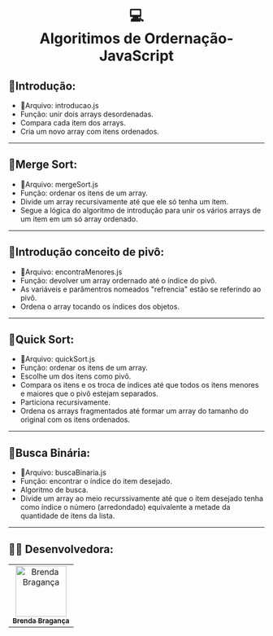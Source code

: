 <h1 align=center>
  💻<br> Algoritimos de Ordernação-JavaScript
  </h1>
  
## 📌Introdução:
- 📁Arquivo: introducao.js
- Função: unir dois arrays desordenadas.
- Compara cada item dos arrays.
- Cria um novo array com itens ordenados.
---

## 📌Merge Sort:
- 📁Arquivo: mergeSort.js
- Função: ordenar os itens de um array.
- Divide um array recursivamente até que ele só tenha um item.
- Segue a lógica do algoritmo de introdução para unir os vários arrays de um item em um só array ordenado.
---

## 📌Introdução conceito de pivô:
- 📁Arquivo: encontraMenores.js
- Função: devolver um array ordernado até o índice do pivô.
- As variáveis e parâmentros nomeados "refrencia" estão se referindo ao pivô.
- Ordena o array tocando os índices dos objetos.
---

## 📌Quick Sort:
- 📁Arquivo: quickSort.js
- Função: ordenar os itens de um array.
- Escolhe um dos itens como pivô.
- Compara os itens e os troca de indices até que todos os itens menores e maiores que o pivô estejam separados.
- Particiona recursivamente.
- Ordena os arrays fragmentados até formar um array do tamanho do original com os itens ordenados.
---

## 📌Busca Binária:
- 📁Arquivo: buscaBinaria.js
- Função: encontrar o índice do item desejado.
- Algoritmo de busca.
- Divide um array ao meio recurssivamente até que o item desejado tenha como índice o número (arredondado) equivalente a metade da quantidade de itens da lista.


---
<h2>👩🏽 Desenvolvedora:</h2>

<table>
  <tr>
    <td align="center">
      <a href="https://github.com/BrendaBraganca">
        <img src="https://avatars.githubusercontent.com/u/100091048?v=4" width="100px;" alt="Brenda Bragança"/><br>
        <sub>
          <b>Brenda Bragança</b>
        </sub>
      </a>
    </td>
  </tr>
</table>


